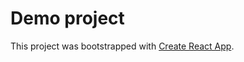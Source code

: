 # Demo project

This project was bootstrapped with [Create React App](https://github.com/facebook/create-react-app).

